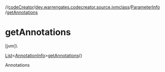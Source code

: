 //[codeCreator](../../../index.md)/[dev.warrengates.codecreator.source.jvmclass](../index.md)/[ParameterInfo](index.md)/[getAnnotations](get-annotations.md)

# getAnnotations

[jvm]\

[List](https://docs.oracle.com/javase/8/docs/api/java/util/List.html)&lt;[AnnotationInfo](../-annotation-info/index.md)&gt;[getAnnotations](get-annotations.md)()

Annotations
